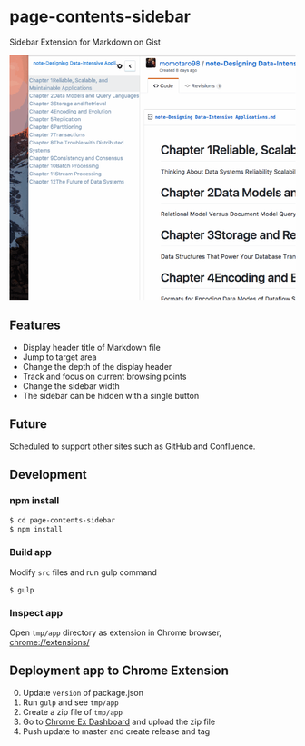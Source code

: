 # page-contents-sidebar

Sidebar Extension for Markdown on Gist

![page-contents-sidebar_demo](https://github.com/momotaro98/my-project-images/blob/master/page-contents-sidebar/demo.gif)



## Features

* Display header title of Markdown file
* Jump to target area
* Change the depth of the display header
* Track and focus on current browsing points
* Change the sidebar width
* The sidebar can be hidden with a single button

## Future

Scheduled to support other sites such as GitHub and Confluence.

## Development

### npm install

```
$ cd page-contents-sidebar
$ npm install
```

### Build app

Modify `src` files and run gulp command

```
$ gulp
```

### Inspect app

Open `tmp/app` directory as extension in Chrome browser, [chrome://extensions/](chrome://extensions/)

## Deployment app to Chrome Extension

0. Update `version` of package.json
0. Run `gulp` and see `tmp/app`
0. Create a zip file of `tmp/app`
0. Go to [Chrome Ex Dashboard](https://chrome.google.com/webstore/developer/dashboard) and upload the zip file
0. Push update to master and create release and tag
